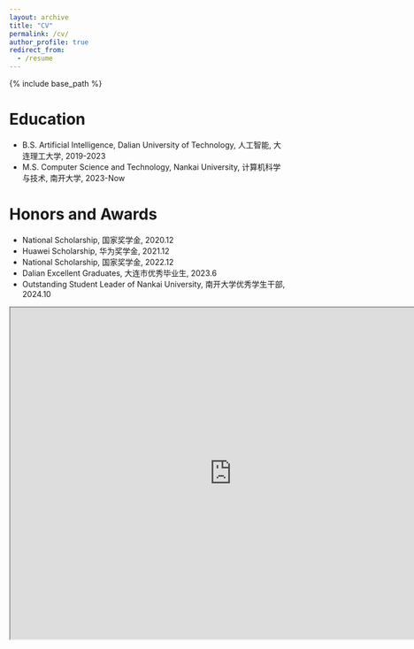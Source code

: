```yaml
---
layout: archive
title: "CV"
permalink: /cv/
author_profile: true
redirect_from:
  - /resume
---
```


{% include base_path %}

Education
======
* B.S. Artificial Intelligence, Dalian University of Technology, 人工智能, 大连理工大学, 2019-2023
* M.S. Computer Science and Technology, Nankai University, 计算机科学与技术, 南开大学, 2023-Now

Honors and Awards
======
* National Scholarship, 国家奖学金, 2020.12
* Huawei Scholarship, 华为奖学金, 2021.12
* National Scholarship, 国家奖学金, 2022.12
* Dalian Excellent Graduates, 大连市优秀毕业生, 2023.6
* Outstanding Student Leader of Nankai University, 南开大学优秀学生干部, 2024.10

<iframe src="https://github.com/JACK-Chen-2019/liangzc/blob/main/_pages/%E5%8D%97%E5%BC%80%E5%A4%A7%E5%AD%A6_%E6%A2%81%E7%B4%AB%E7%90%9B_18525376832.pdf" width="800" height="600"></iframe>